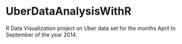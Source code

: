 # UberDataAnalysisWithR
R Data Visualization project on Uber data set for the months April to September of the year 2014.

